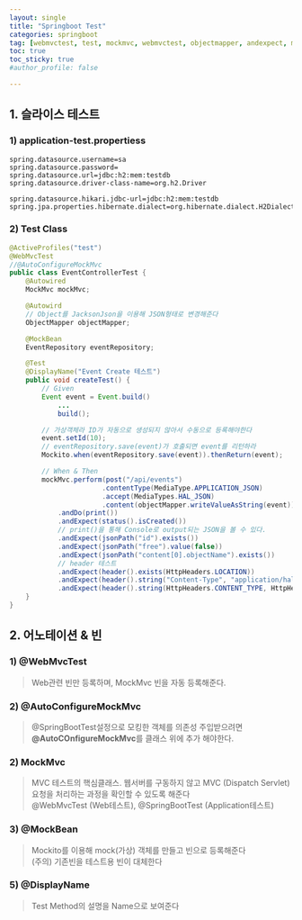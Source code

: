 ```yaml
---
layout: single
title: "Springboot Test"
categories: springboot
tag: [webmvctest, test, mockmvc, webmvctest, objectmapper, andexpect, mockbean, perform, jsonpath, mockito, displayname, autoconfiguremockmvc]
toc: true
toc_sticky: true
#author_profile: false

---
```




## 1. 슬라이스 테스트

### 1) application-test.propertiess

```properties
spring.datasource.username=sa
spring.datasource.password=
spring.datasource.url=jdbc:h2:mem:testdb
spring.datasource.driver-class-name=org.h2.Driver

spring.datasource.hikari.jdbc-url=jdbc:h2:mem:testdb
spring.jpa.properties.hibernate.dialect=org.hibernate.dialect.H2Dialect
```

### 2) Test Class

```java
@ActiveProfiles("test")
@WebMvcTest
//@AutoConfigureMockMvc
public class EventControllerTest {
    @Autowired
    MockMvc mockMvc;

    @Autowird 	
    // Object를 JacksonJson을 이용해 JSON형태로 변경해준다
    ObjectMapper objectMapper;

    @MockBean
    EventRepository eventRepository;

    @Test
    @DisplayName("Event Create 테스트")
    public void createTest() {
        // Given
        Event event = Event.build()
            ...
            build();

        // 가상객체라 ID가 자동으로 생성되지 않아서 수동으로 등록해야한다
        event.setId(10);
        // eventRepository.save(event)가 호출되면 event를 리턴하라
        Mockito.when(eventRepository.save(event)).thenReturn(event);

        // When & Then
        mockMvc.perform(post("/api/events")
                       .contentType(MediaType.APPLICATION_JSON)
                       .accept(MediaTypes.HAL_JSON)
                       .content(objectMapper.writeValueAsString(event)))
            .andDo(print())
            .andExpect(status().isCreated())
            // print()을 통해 Console로 output되는 JSON을 볼 수 있다.
            .andExpect(jsonPath("id").exists())
            .andExpect(jsonPath("free").value(false))
            .andExpect(jsonPath("content[0].objectName").exists())
            // header 테스트
            .andExpect(header().exists(HttpHeaders.LOCATION))
            .andExpect(header().string("Content-Type", "application/hal+json;charset=UTF-8")) // 아래줄과 동일 의미
            .andExpect(header().string(HttpHeaders.CONTENT_TYPE, HttpHeaders.HAL_JSON_VALUES));
    }
}
```



## 2. 어노테이션 & 빈

### 1) @WebMvcTest

> Web관련 빈만 등록하며, MockMvc 빈을 자동 등록해준다.

### 2) @AutoConfigureMockMvc

> @SpringBootTest설정으로 모킹한 객체를 의존성 주입받으려면 **@AutoCOnfigureMockMvc**를 클래스 위에 추가 해야한다.

### 2) MockMvc

> MVC 테스트의 핵심클래스. 웹서버를 구동하지 않고 MVC (Dispatch Servlet) 요청을 처리하는 과정을 확인할 수 있도록 해준다<br>@WebMvcTest (Web테스트), @SpringBootTest (Application테스트)

### 3) @MockBean

> Mockito를 이용해 mock(가상) 객체를 만들고 빈으로 등록해준다 <br>(주의) 기존빈을 테스트용 빈이 대체한다

### 5) @DisplayName

> Test Method의 설명을 Name으로 보여준다